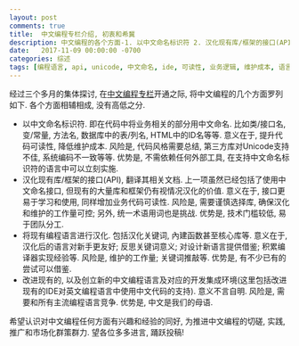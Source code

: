 ```yaml
---
layout: post
comments: true
title:  中文编程专栏介绍, 初衷和希冀
description: 中文编程的各个方面-1. 以中文命名标识符 2. 汉化现有库/框架的接口(API) 3. 将现有编程语言进行汉化 4. 改进现有的, 以及创立新的中文编程语言及对应的开发集成环境. 
date:   2017-11-09 00:00:00 -0700
categories: 综述
tags: [编程语言, api, unicode, 中文命名, ide, 可读性, 业务逻辑, 维护成本, 语言设计, 新手]
---
```


经过三个多月的集体探讨, 在[中文编程专栏](https://zhuanlan.zhihu.com/codeInChinese)开通之际, 将中文编程的几个方面罗列如下. 各个方面相辅相成, 没有高低之分.

- 以中文命名标识符. 即在代码中将业务相关的部分用中文命名. 比如类/接口名, 变/常量, 方法名, 数据库中的表/列名, HTML中的ID名等等. 意义在于, 提升代码可读性, 降低维护成本. 风险是, 代码风格需要总结, 第三方库对Unicode支持不佳, 系统编码不一致等等. 优势是, 不需依赖任何外部工具, 在支持中文命名标识符的语言中可以立刻实施.
- 汉化现有库/框架的接口(API), 翻译其相关文档. 上一项虽然已经包括了使用中文命名接口, 但现有的大量库和框架仍有视情况汉化的价值. 意义在于, 接口更易于学习和使用, 同样增加业务代码可读性. 风险是, 需要谨慎选择库, 确保汉化和维护的工作量可控; 另外, 统一术语用词也是挑战. 优势是, 技术门槛较低, 易于团队分工.
- 将现有编程语言进行汉化. 包括汉化关键词, 內建函数甚至核心库等. 意义在于, 汉化后的语言对新手更友好; 反思关键词意义; 对设计新语言提供借鉴; 积累编译器实现经验等. 风险是, 维护的工作量; 关键词推敲等. 优势是, 有不少已有的尝试可以借鉴.
- 改进现有的, 以及创立新的中文编程语言及对应的开发集成环境(这里包括改进现有的IDE对英文编程语言中使用中文代码的支持). 意义不言自明. 风险是, 需要和所有主流编程语言竞争. 优势是, 中文是我们的母语.

希望认识对中文编程任何方面有兴趣和经验的同好, 为推进中文编程的切磋, 实践, 推广和市场化群策群力. 望各位多多进言, 踊跃投稿!